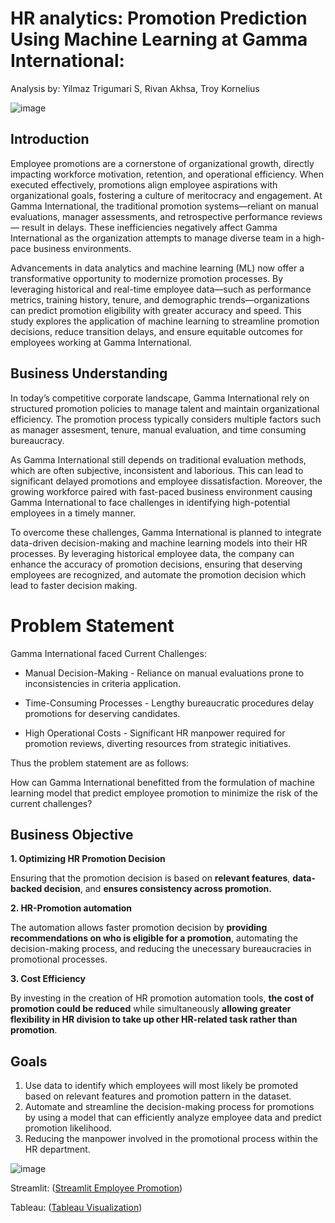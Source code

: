 # HR analytics: Promotion Prediction Using Machine Learning at Gamma International:

Analysis by: Yilmaz Trigumari S, Rivan Akhsa, Troy Kornelius

![image](https://github.com/user-attachments/assets/e85e1a62-edfd-446d-891f-2bead1ad5786)

## Introduction
Employee promotions are a cornerstone of organizational growth, directly impacting workforce motivation, retention, and operational efficiency. When executed effectively, promotions align employee aspirations with organizational goals, fostering a culture of meritocracy and engagement.
At Gamma International, the traditional promotion systems—reliant on manual evaluations, manager assessments, and retrospective performance reviews— result in delays. These inefficiencies negatively affect Gamma International as the organization attempts to manage diverse team in a high-pace business environments.

Advancements in data analytics and machine learning (ML) now offer a transformative opportunity to modernize promotion processes. By leveraging historical and real-time employee data—such as performance metrics, training history, tenure, and demographic trends—organizations can predict promotion eligibility with greater accuracy and speed. This study explores the application of machine learning to streamline promotion decisions, reduce transition delays, and ensure equitable outcomes for employees working at Gamma International.

## Business Understanding
In today’s competitive corporate landscape, Gamma International rely on structured promotion policies to manage talent and maintain organizational efficiency. The promotion process typically considers multiple factors such as manager assesment, tenure, manual evaluation, and time consuming bureaucracy.

As Gamma International still depends on traditional evaluation methods, which are often subjective, inconsistent and laborious. This can lead to significant delayed promotions and employee dissatisfaction. Moreover, the growing workforce paired with fast-paced business environment causing Gamma International to face challenges in identifying high-potential employees in a timely manner.

To overcome these challenges, Gamma International is planned to integrate data-driven decision-making and machine learning models into their HR processes. By leveraging historical employee data, the company can enhance the accuracy of promotion decisions, ensuring that deserving employees are recognized, and automate the promotion decision which lead to faster decision making.

# Problem Statement
Gamma International faced Current Challenges:

- Manual Decision-Making - Reliance on manual evaluations prone to inconsistencies in criteria application.

- Time-Consuming Processes - Lengthy bureaucratic procedures delay promotions for deserving candidates.

- High Operational Costs - Significant HR manpower required for promotion reviews, diverting resources from strategic initiatives.

Thus the problem statement are as follows:

How can Gamma International benefitted from the formulation of machine learning model that predict employee promotion to minimize the risk of the current challenges?

## Business Objective
**1.  Optimizing HR Promotion Decision**

Ensuring that the promotion decision is based on **relevant features**, **data-backed decision**, and **ensures consistency across promotion.** 


**2.  HR-Promotion automation**

The automation allows faster promotion decision by **providing recommendations on who is eligible for a promotion**, automating the decision-making process, and reducing the unecessary bureaucracies in promotional processes.

**3. Cost Efficiency**

By investing in the creation of HR promotion automation tools, **the cost of promotion could be reduced** while simultaneously **allowing greater flexibility in HR division to take up other HR-related task rather than promotion**.

## Goals
1. Use data to identify which employees will most likely be promoted based on relevant features and promotion pattern in the dataset.
2. Automate and streamline the decision-making process for promotions by using a model that can efficiently analyze employee data and predict promotion likelihood.
3. Reducing the manpower involved in the promotional process within the HR department.

![image](https://github.com/user-attachments/assets/64d26a4d-18e1-4b6b-8aa3-096396eda038)


Streamlit: ([Streamlit Employee Promotion](https://group-gamma-promotion-prediction.streamlit.app/))

Tableau: ([Tableau Visualization](https://public.tableau.com/views/HRAnalyticsPromotionPredictionUsingMachineLearningatGammaInternational/Dashboard1?:language=en-US&publish=yes&:sid=&:redirect=auth&:display_count=n&:origin=viz_share_link))
